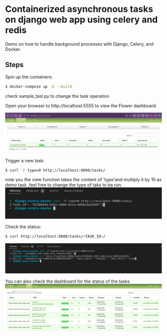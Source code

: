 # Containerized asynchronous tasks on django web app using celery and redis

Demo on how to handle background processes with Django, Celery, and Docker.



## Steps 

Spin up the containers:

```sh
$ docker-compose up -d --build
```

check sample_tasl.py to change the task operation


Open your browser to http://localhost:5555 to view the Flower dashboard.

<img src="https://github.com/wissemriahi/Django-Celery-Redis--Flower-on-docker-container/blob/master/Readme%20Pics/flower%20dashboard.png" width="600"/>

Trigger a new task:

```sh
$ curl -F type=0 http://localhost:8000/tasks/
```
note you the view function takes the content of 'type'and multiply it by 10 as demo task ,feel free to change the type of taks to be run.
<img src="https://github.com/wissemriahi/Django-Celery-Redis--Flower-on-docker-container/blob/master/Readme%20Pics/curl-1.png"/>


Check the status:

```sh
$ curl http://localhost:8000/tasks/<TASK_ID>/
```
<img src="https://github.com/wissemriahi/Django-Celery-Redis--Flower-on-docker-container/blob/master/Readme%20Pics/curl-2.png"/>

You can also check the dashboard for the status of the tasks 
<img src="https://github.com/wissemriahi/Django-Celery-Redis--Flower-on-docker-container/blob/master/Readme%20Pics/Flower-tasks.png"/>